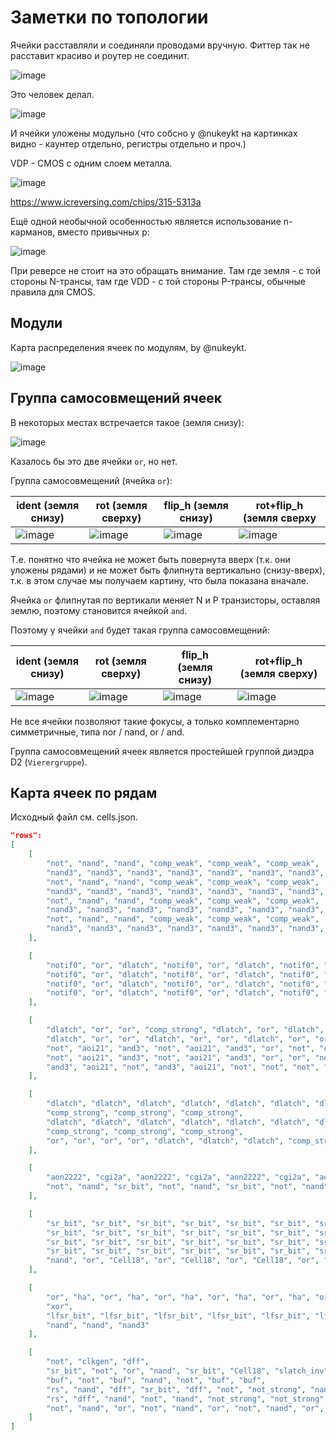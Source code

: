 # Заметки по топологии

Ячейки расставляли и соединяли проводами вручную. Фиттер так не расставит красиво и роутер не соединит.

![image](https://user-images.githubusercontent.com/5828819/175983109-d13f8b43-3bb9-4e85-842e-b8bf61fdd92b.png)

Это человек делал.

![image](https://user-images.githubusercontent.com/5828819/175983175-84c133a4-d846-4451-81fe-b535a47a4efd.png)

И ячейки уложены модульно (что собсно у @nukeykt на картинках видно - каунтер отдельно, регистры отдельно и проч.)

VDP - CMOS с одним слоем металла.

![image](https://user-images.githubusercontent.com/5828819/175983002-4df8cd5c-90a1-49fe-9fc4-dbe16c287375.png)

https://www.icreversing.com/chips/315-5313a

Ещё одной необычной особенностью является использование n-карманов, вместо привычных p:

![image](https://user-images.githubusercontent.com/5828819/176116906-edc63b0e-4829-4dec-9c4e-634e062aece4.png)

При реверсе не стоит на это обращать внимание. Там где земля - с той стороны N-трансы, там где VDD - с той стороны P-трансы, обычные правила для CMOS.

## Модули

Карта распределения ячеек по модулям, by @nukeykt.

![image](https://user-images.githubusercontent.com/5828819/176502964-95bc5798-02ce-4933-ac8c-da426f77f7a4.png)

## Группа самосовмещений ячеек

В некоторых местах встречается такое (земля снизу):

![image](https://user-images.githubusercontent.com/5828819/176856526-86d02e64-7d99-4f38-9a79-cd850feba478.png)

Казалось бы это две ячейки `or`, но нет.

Группа самосовмещений (ячейка `or`):

|ident (земля снизу)|rot (земля сверху)|flip_h (земля снизу)|rot+flip_h (земля сверху|
|---|---|---|---|
|![image](https://user-images.githubusercontent.com/5828819/176852861-7d7a0f57-d302-4f71-bd27-1cea605fb091.png)|![image](https://user-images.githubusercontent.com/5828819/176852945-8082ee45-692c-42dc-92d7-c90748a3aae1.png)|![image](https://user-images.githubusercontent.com/5828819/176853301-54b26e7c-8166-430b-9e86-bc5045b9614b.png)|![image](https://user-images.githubusercontent.com/5828819/176857460-1020e86c-4dcd-4f58-824e-76e226a66e25.png)|

Т.е. понятно что ячейка не может быть повернута вверх (т.к. они уложены рядами) и не может быть флипнута вертикально (снизу-вверх), т.к. в этом случае мы получаем картину, что была показана вначале.

Ячейка `or` флипнутая по вертикали меняет N и P транзисторы, оставляя землю, поэтому становится ячейкой `and`.

Поэтому у ячейки `and` будет такая группа самосовмещений:

|ident (земля снизу)|rot (земля сверху)|flip_h (земля снизу)|rot+flip_h (земля сверху)|
|---|---|---|---|
|![image](https://user-images.githubusercontent.com/5828819/176853681-b5759600-34d0-4bc9-be78-0f6d9d245eaa.png)|![image](https://user-images.githubusercontent.com/5828819/176853715-74e3c938-3f99-410f-bbf8-6dd91cbcbb9e.png)|![image](https://user-images.githubusercontent.com/5828819/176853767-57d5a1f7-5c1b-4c51-b9e7-fd7c9e5a4074.png)|![image](https://user-images.githubusercontent.com/5828819/176857641-2b40c1dc-3858-439d-addf-e99a83b466ba.png)|

Не все ячейки позволяют такие фокусы, а только комплементарно симметричные, типа nor / nand, or / and.

Группа самосовмещений ячеек является простейшей группой диэдра D2 (`Vierergruppe`).

## Карта ячеек по рядам

Исходный файл см. cells.json.

```json
"rows":
[
	[
		"not", "nand", "nand", "comp_weak", "comp_weak", "comp_weak",
		"nand3", "nand3", "nand3", "nand3", "nand3", "nand3", "nand3", "nand3", 
		"not", "nand", "nand", "comp_weak", "comp_weak", "comp_weak", 
		"nand3", "nand3", "nand3", "nand3", "nand3", "nand3", "nand3", "nand3", 
		"not", "nand", "nand", "comp_weak", "comp_weak", "comp_weak", 
		"nand3", "nand3", "nand3", "nand3", "nand3", "nand3", "nand3", "nand3", 
		"not", "nand", "nand", "comp_weak", "comp_weak", "comp_weak", 
		"nand3", "nand3", "nand3", "nand3", "nand3", "nand3", "nand3", "nand3"
	],

	[
		"notif0", "or", "dlatch", "notif0", "or", "dlatch", "notif0", "or", "dlatch", "notif0", "or", "dlatch", "comp_strong",
		"notif0", "or", "dlatch", "notif0", "or", "dlatch", "notif0", "or", "dlatch", "notif0", "or", "dlatch", "comp_strong",
		"notif0", "or", "dlatch", "notif0", "or", "dlatch", "notif0", "or", "dlatch", "notif0", "or", "dlatch", "comp_strong",
		"notif0", "or", "dlatch", "notif0", "or", "dlatch", "notif0", "or", "dlatch", "notif0", "or", "dlatch", "comp_strong", "not_strong"
	],

	[
		"dlatch", "or", "or", "comp_strong", "dlatch", "or", "dlatch", "dlatch", "or", "dlatch", "dlatch", "or", "dlatch", "dlatch", "or", "or", "not",
		"dlatch", "or", "or", "dlatch", "or", "or", "dlatch", "or", "or", "comp_strong",
		"not", "aoi21", "and3", "not", "aoi21", "and3", "or", "not", "or", "or", "not", "aoi21", "and3", "or", "or",
		"not", "aoi21", "and3", "not", "aoi21", "and3", "or", "or", "not", "aoi21", "and3",
		"and3", "aoi21", "not", "and3", "aoi21", "not", "not", "not", "not", "not", "not", "nand", "nand", "nand", "nand"
	],

	[
		"dlatch", "dlatch", "dlatch", "dlatch", "dlatch", "dlatch", "dlatch", "dlatch", "dlatch", "dlatch", "dlatch", "dlatch", "dlatch", "dlatch", "dlatch", "dlatch", "dlatch", "dlatch",
		"comp_strong", "comp_strong", "comp_strong",
		"dlatch", "dlatch", "dlatch", "dlatch", "dlatch", "dlatch", "dlatch", "dlatch", "dlatch", "dlatch", "dlatch", "dlatch",
		"comp_strong", "comp_strong", "comp_strong",
		"or", "or", "or", "or", "dlatch", "dlatch", "dlatch", "comp_strong"
	],

	[
		"aon2222", "cgi2a", "aon2222", "cgi2a", "aon2222", "cgi2a", "aon2222", "cgi2a", "aon2222", "cgi2a", "aon2222", "cgi2a", "aon2222", "cgi2a", "aon2222", "cgi2a", "aon2222", "cgi2a", "aon2222", "cgi2a",
		"not", "nand", "sr_bit", "not", "nand", "sr_bit", "not", "nand", "sr_bit", "not", "nand", "sr_bit", "nand3", "not", "sr_bit", "sr_bit", "sr_bit", "sr_bit", "sr_bit"
	],

	[
		"sr_bit", "sr_bit", "sr_bit", "sr_bit", "sr_bit", "sr_bit", "sr_bit", "sr_bit", "sr_bit", "sr_bit",
		"sr_bit", "sr_bit", "sr_bit", "sr_bit", "sr_bit", "sr_bit", "sr_bit", "sr_bit", "sr_bit", "sr_bit",
		"sr_bit", "sr_bit", "sr_bit", "sr_bit", "sr_bit", "sr_bit", "sr_bit", "sr_bit", "sr_bit", "sr_bit",
		"sr_bit", "sr_bit", "sr_bit", "sr_bit", "sr_bit", "sr_bit", "sr_bit", "sr_bit", "sr_bit", "sr_bit",
		"nand", "or", "Cell18", "or", "Cell18", "or", "Cell18", "or", "Cell18", "nand3", "nand3", "not"
	],

	[
		"or", "ha", "or", "ha", "or", "ha", "or", "ha", "or", "ha", "or", "ha", "or", "ha", "or", "ha", "or", "ha", "or", "ha",
		"xor",
		"lfsr_bit", "lfsr_bit", "lfsr_bit", "lfsr_bit", "lfsr_bit", "lfsr_bit", "lfsr_bit", "lfsr_bit", "lfsr_bit", "lfsr_bit", "lfsr_bit", "lfsr_bit", "lfsr_bit", "lfsr_bit", "lfsr_bit", "lfsr_bit",
		"nand", "nand", "nand3"
	],

	[
		"not", "clkgen", "dff",
		"sr_bit", "not", "or", "nand", "sr_bit", "Cell18", "slatch_inv", "not", "nand",
		"buf", "not", "buf", "nand", "not", "buf", "buf", 
		"rs", "nand", "dff", "sr_bit", "dff", "not", "not_strong", "nand3",
		"rs", "dff", "nand", "not", "nand", "not_strong", "not_strong", "nand", "nand3", "or", "not", "sr_bit", "aon22",
		"not", "nand", "or", "not", "nand", "or", "not", "nand", "or", "nand", "or"
	]
]
```
